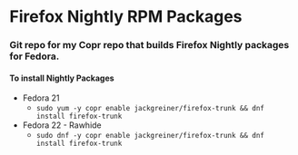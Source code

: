 # Firefox Nightly RPM Packages #
### Git repo for my Copr repo that builds Firefox Nightly packages for Fedora. ###
#### To install Nightly Packages 
* Fedora 21
	* `sudo yum -y copr enable jackgreiner/firefox-trunk && dnf install firefox-trunk`
* Fedora 22 - Rawhide
	* `sudo dnf -y copr enable jackgreiner/firefox-trunk && dnf install firefox-trunk`
